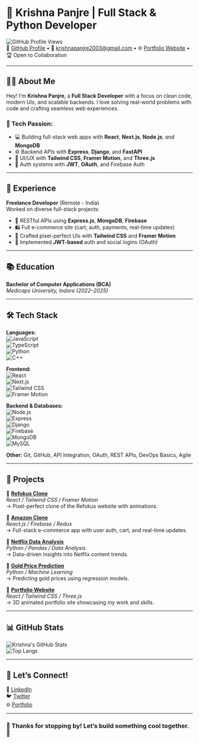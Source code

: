 # 🚀 Krishna Panjre | Full Stack & Python Developer  

![GitHub Profile Views](https://komarev.com/ghpvc/?username=krishu087&color=brightgreen)  
🔗 [GitHub Profile](https://github.com/krishu087) • 📧 [krishnapanjre2003@gmail.com](mailto:krishnapanjre2003@gmail.com) • 🌐 [Portfolio Website](https://krishnas-portfolio-red.vercel.app/) • 🏆 Open to Collaboration  

---

## 👨‍💻 About Me  
Hey! I’m **Krishna Panjre**, a **Full Stack Developer** with a focus on clean code, modern UIs, and scalable backends. I love solving real-world problems with code and crafting seamless web experiences.

### 🧠 Tech Passion:
- 💻 Building full-stack web apps with **React**, **Next.js**, **Node.js**, and **MongoDB**
- ⚙ Backend APIs with **Express**, **Django**, and **FastAPI**
- 🎨 UI/UX with **Tailwind CSS**, **Framer Motion**, and **Three.js**
- 🔐 Auth systems with **JWT**, **OAuth**, and Firebase Auth

---

## 💼 Experience  
**Freelance Developer** (Remote - India)  
Worked on diverse full-stack projects:  
- 🔧 RESTful APIs using **Express.js**, **MongoDB**, **Firebase**
- 🛍 Full e-commerce site (cart, auth, payments, real-time updates)  
- 🎨 Crafted pixel-perfect UIs with **Tailwind CSS** and **Framer Motion**
- 🔐 Implemented **JWT-based** auth and social logins (OAuth)

---

## 📚 Education  
**Bachelor of Computer Applications (BCA)**  
_Medicaps University, Indore (2022–2025)_

---

## 🛠 Tech Stack  

**Languages:**  
![JavaScript](https://img.shields.io/badge/JavaScript-F7DF1E?style=flat-square&logo=javascript&logoColor=black)  
![TypeScript](https://img.shields.io/badge/TypeScript-3178C6?style=flat-square&logo=typescript&logoColor=white)  
![Python](https://img.shields.io/badge/Python-3776AB?style=flat-square&logo=python&logoColor=white)  
![C++](https://img.shields.io/badge/C++-00599C?style=flat-square&logo=cplusplus&logoColor=white)

**Frontend:**  
![React](https://img.shields.io/badge/React-20232A?style=flat-square&logo=react&logoColor=61DAFB)  
![Next.js](https://img.shields.io/badge/Next.js-000000?style=flat-square&logo=nextdotjs&logoColor=white)  
![Tailwind CSS](https://img.shields.io/badge/Tailwind_CSS-38B2AC?style=flat-square&logo=tailwind-css&logoColor=white)  
![Framer Motion](https://img.shields.io/badge/Framer%20Motion-EF497A?style=flat-square&logo=framer&logoColor=white)

**Backend & Databases:**  
![Node.js](https://img.shields.io/badge/Node.js-339933?style=flat-square&logo=nodedotjs&logoColor=white)  
![Express](https://img.shields.io/badge/Express.js-000000?style=flat-square&logo=express&logoColor=white)  
![Django](https://img.shields.io/badge/Django-092E20?style=flat-square&logo=django&logoColor=white)  
![Firebase](https://img.shields.io/badge/Firebase-FFCA28?style=flat-square&logo=firebase&logoColor=black)  
![MongoDB](https://img.shields.io/badge/MongoDB-4EA94B?style=flat-square&logo=mongodb&logoColor=white)  
![MySQL](https://img.shields.io/badge/MySQL-00758F?style=flat-square&logo=mysql&logoColor=white)

**Other:** Git, GitHub, API Integration, OAuth, REST APIs, DevOps Basics, Agile  

---

## 🚧 Projects  

🔹 **[Refokus Clone](https://github.com/krishu087/Refokus-Clone)**  
_React / Tailwind CSS / Framer Motion_  
→ Pixel-perfect clone of the Refokus website with animations.

🔹 **[Amazon Clone](https://github.com/krishu087/AmazonClone-master)**  
_React.js / Firebase / Redux_  
→ Full-stack e-commerce app with user auth, cart, and real-time updates.

🔹 **[Netflix Data Analysis](https://github.com/krishu087)**  
_Python / Pandas / Data Analysis_  
→ Data-driven insights into Netflix content trends.

🔹 **[Gold Price Prediction](https://github.com/krishu087)**  
_Python / Machine Learning_  
→ Predicting gold prices using regression models.

🔹 **[Portfolio Website](https://krishnas-portfolio-red.vercel.app/)**  
_React / Tailwind CSS / Three.js_  
→ 3D animated portfolio site showcasing my work and skills.

---

## 📊 GitHub Stats  
![Krishna's GitHub Stats](https://github-readme-stats.vercel.app/api?username=krishu087&show_icons=true&theme=radical)  
![Top Langs](https://github-readme-stats.vercel.app/api/top-langs/?username=krishu087&layout=compact&theme=radical)  

---

## 🤝 Let’s Connect!  
🔗 [LinkedIn](https://www.linkedin.com/in/krishna200330)  
🐦 [Twitter](https://x.com/krishu073)  
🌐 [Portfolio](https://krishnas-portfolio-red.vercel.app/)  

---

### 🌟 Thanks for stopping by! Let’s build something cool together. 🚀

